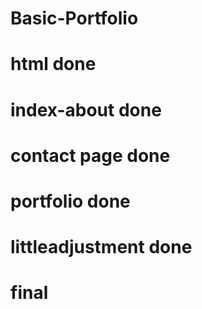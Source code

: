 # Basic-Portfolio
# html done
# index-about done
# contact page done
# portfolio done
# littleadjustment done
# final
